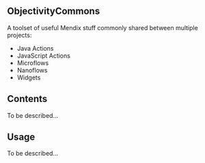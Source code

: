 ## ObjectivityCommons
A toolset of useful Mendix stuff commonly shared between multiple projects:
- Java Actions
- JavaScript Actions
- Microflows
- Nanoflows
- Widgets

## Contents
To be described...

## Usage
To be described...
